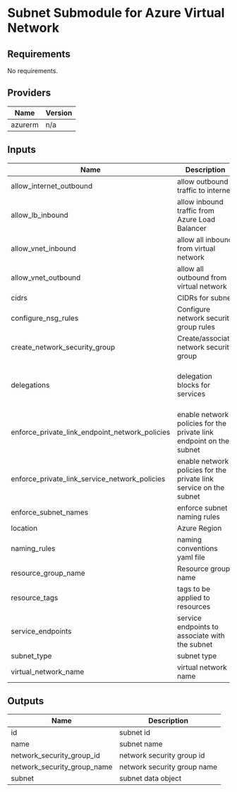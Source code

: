 # Subnet Submodule for Azure Virtual Network

<!--- BEGIN_TF_DOCS --->
## Requirements

No requirements.

## Providers

| Name | Version |
|------|---------|
| azurerm | n/a |

## Inputs

| Name | Description | Type | Default | Required |
|------|-------------|------|---------|:--------:|
| allow\_internet\_outbound | allow outbound traffic to internet | `bool` | `false` | no |
| allow\_lb\_inbound | allow inbound traffic from Azure Load Balancer | `bool` | `false` | no |
| allow\_vnet\_inbound | allow all inbound from virtual network | `bool` | `false` | no |
| allow\_vnet\_outbound | allow all outbound from virtual network | `bool` | `false` | no |
| cidrs | CIDRs for subnet | `list(string)` | n/a | yes |
| configure\_nsg\_rules | Configure network security group rules | `bool` | `false` | no |
| create\_network\_security\_group | Create/associate network security group | `bool` | `true` | no |
| delegations | delegation blocks for services | <pre>map(object({<br>    name    = string<br>    actions = list(string)<br>  }))</pre> | `{}` | no |
| enforce\_private\_link\_endpoint\_network\_policies | enable network policies for the private link endpoint on the subnet | `bool` | `false` | no |
| enforce\_private\_link\_service\_network\_policies | enable network policies for the private link service on the subnet | `bool` | `false` | no |
| enforce\_subnet\_names | enforce subnet naming rules | `bool` | `false` | no |
| location | Azure Region | `string` | n/a | yes |
| naming\_rules | naming conventions yaml file | `string` | `""` | no |
| resource\_group\_name | Resource group name | `string` | n/a | yes |
| resource\_tags | tags to be applied to resources | `map(string)` | n/a | yes |
| service\_endpoints | service endpoints to associate with the subnet | `list(string)` | `[]` | no |
| subnet\_type | subnet type | `string` | n/a | yes |
| virtual\_network\_name | virtual network name | `string` | n/a | yes |

## Outputs

| Name | Description |
|------|-------------|
| id | subnet id |
| name | subnet name |
| network\_security\_group\_id | network security group id |
| network\_security\_group\_name | network security group name |
| subnet | subnet data object |

<!--- END_TF_DOCS --->
